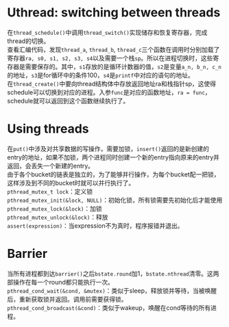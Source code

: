 # Uthread: switching between threads
在`thread_schedule()`中调用`thread_switch()`实现储存和恢复寄存器，完成thread的切换。  
查看汇编代码，发现`thread_a`, `thread_b`, `thread_c`三个函数在调用时分别加载了寄存器`ra, s0, s1, s2, s3, s4`以及需要一个栈`sp`。所以在进程切换时，这些寄存器是需要保存的。其中，`s1`存放的是循环计数器的值，`s2`是变量`a_n, b_n, c_n`的地址，`s3`是for循环中的条件100，`s4`是`printf`中对应的语句的地址。  
在`thread_create()`中要向thread结构体中存放返回地址ra和栈指针sp，这使得schedule可以切换到对应的进程。入参`func`是对应的函数地址，`ra = func`，schedule就可以返回到这个函数继续执行了。

# Using threads
在`put()`中涉及对共享数据的写操作，需要加锁，`insert()`返回的是新创建的entry的地址，如果不加锁，两个进程同时创建一个新的entry指向原来的entry并返回，会丢失一个新建的entry。  
由于各个bucket的链表是独立的，为了能够并行操作，为每个bucket配一把锁，这样涉及到不同的bucket时就可以并行执行了。  
`pthread_mutex_t lock`：定义锁  
`pthread_mutex_init(&lock, NULL)`：初始化锁，所有锁需要先初始化后才能使用  
`pthread_mutex_lock(&lock)`：加锁  
`pthread_mutex_unlock(&lock)`：释放  
`assert(expression)`：当expression不为真时，程序报错并退出。

# Barrier
当所有进程都到达`barrier()`之后`bstate.round`加1，`bstate.nthread`清零。这两部操作在每一个round都只能执行一次。  
`pthread_cond_wait(&cond, &mutex)`：类似于sleep，释放锁并等待，当被唤醒后，重新获取锁并返回。调用前需要获得锁。  
`pthread_cond_broadcast(&cond)`：类似于wakeup，唤醒在cond等待的所有进程。